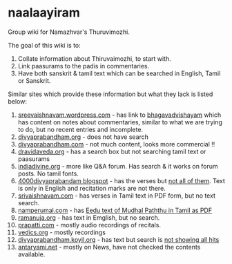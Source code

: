 # naalaayiram
Group wiki for Namazhvar's Thuruvimozhi.

The goal of this wiki is to:

1. Collate information about Thiruvaimozhi, to start with.
2. Link paasurams to the padis in commentaries.
3. Have both sanskrit & tamil text which can be searched in English, Tamil or Sanskrit.

Similar sites which provide these information but what they lack is listed below:

1. [sreevaishnavam.wordpress.com](https://sreevaishnavam.wordpress.com/ebooks/) - has link to [bhagavadvishayam](http://bhagavadvishayam.wordpress.com/) which has content on notes about commentaries, similar to what we are trying to do, but no recent entries and incomplete.
2. [divyaprabandham.org](http://www.divyaprabandham.org) - does not have search
3. [divyaprabandham.com](http://www.divyaprabandham.com) - not much content, looks more commercial !!
4. [dravidaveda.org](http://dravidaveda.org) - has a search box but not searching tamil text or paasurams
5. [indiadivine.org](http://www.indiadivine.org/content/topic/1297241-4000-divya-prabandham-in-tamilpdf-format/) - more like Q&A forum. Has search & it works on forum posts. No tamil fonts.
6. [4000divyaprabandam blogspot](http://4000divyaprabandam.blogspot.in) - has the verses but [not all of them](http://thiruvaymozhi-9th-10thdecad.blogspot.ae). Text is only in English and recitation marks are not there.
7. [srivaishnavam.com](http://www.srivaishnavam.com/prabandham.htm) - has verses in Tamil text in PDF form, but no text search.
8. [namperumal.com](http://www.namperumal.com/divya-prabhandam.html) - has [Eedu text of Mudhal Paththu in Tamil as PDF](http://www.namperumal.com/downloads/tvm-1.pdf)
9. [ramanuja.org](http://www.ramanuja.org/sv/prabandham/) - has text in Emglish, but no search.
10. [prapatti.com](http://www.prapatti.com/slokas/category/tam-divyaprabandham.html) - mostly audio recordings of recitals.
11. [vedics.org](http://vedics.org/index.php/about-us/vedics-usa/item/45-nalayira-divya-prabhandam-santhai-recording) - mostly recordings
12. [divyaprabandham.koyil.org](http://divyaprabandham.koyil.org) - has text but search is [not showing all hits](http://divyaprabandham.koyil.org/?s=muniye)
13. [antaryami.net](http://antaryami.net/) - mostly on News, have not checked the contents available.

